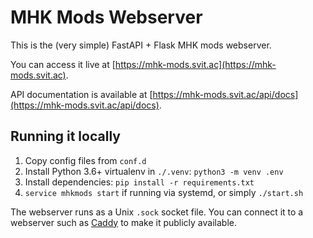 # MHK Mods Webserver

This is the (very simple) FastAPI + Flask MHK mods webserver.

You can access it live at [https://mhk-mods.svit.ac](https://mhk-mods.svit.ac).

API documentation is available at [https://mhk-mods.svit.ac/api/docs](https://mhk-mods.svit.ac/api/docs).

## Running it locally

1. Copy config files from `conf.d`
2. Install Python 3.6+ virtualenv in `./.venv`: `python3 -m venv .env`
3. Install dependencies: `pip install -r requirements.txt`
4. `service mhkmods start` if running via systemd, or simply `./start.sh`

The webserver runs as a Unix `.sock` socket file. You can connect it to a webserver such as [Caddy](https://caddyserver.com) to make it publicly available.
